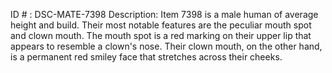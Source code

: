 ID # : DSC-MATE-7398
Description: Item 7398 is a male human of average height and build. Their most notable features are the peculiar mouth spot and clown mouth. The mouth spot is a red marking on their upper lip that appears to resemble a clown's nose. Their clown mouth, on the other hand, is a permanent red smiley face that stretches across their cheeks.